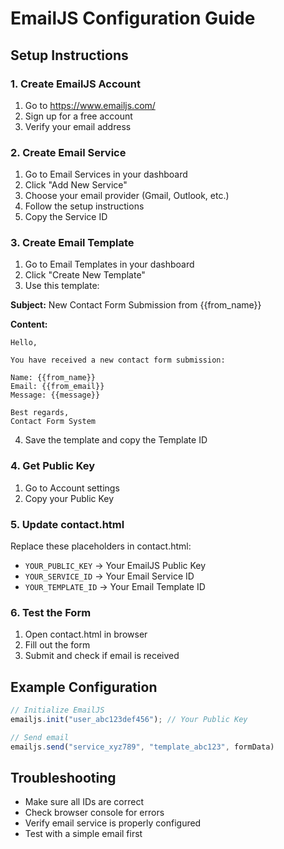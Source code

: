 # EmailJS Configuration Guide

## Setup Instructions

### 1. Create EmailJS Account
1. Go to https://www.emailjs.com/
2. Sign up for a free account
3. Verify your email address

### 2. Create Email Service
1. Go to Email Services in your dashboard
2. Click "Add New Service"
3. Choose your email provider (Gmail, Outlook, etc.)
4. Follow the setup instructions
5. Copy the Service ID

### 3. Create Email Template
1. Go to Email Templates in your dashboard
2. Click "Create New Template"
3. Use this template:

**Subject:** New Contact Form Submission from {{from_name}}

**Content:**
```
Hello,

You have received a new contact form submission:

Name: {{from_name}}
Email: {{from_email}}
Message: {{message}}

Best regards,
Contact Form System
```

4. Save the template and copy the Template ID

### 4. Get Public Key
1. Go to Account settings
2. Copy your Public Key

### 5. Update contact.html
Replace these placeholders in contact.html:

- `YOUR_PUBLIC_KEY` → Your EmailJS Public Key
- `YOUR_SERVICE_ID` → Your Email Service ID  
- `YOUR_TEMPLATE_ID` → Your Email Template ID

### 6. Test the Form
1. Open contact.html in browser
2. Fill out the form
3. Submit and check if email is received

## Example Configuration
```javascript
// Initialize EmailJS
emailjs.init("user_abc123def456"); // Your Public Key

// Send email
emailjs.send("service_xyz789", "template_abc123", formData)
```

## Troubleshooting
- Make sure all IDs are correct
- Check browser console for errors
- Verify email service is properly configured
- Test with a simple email first